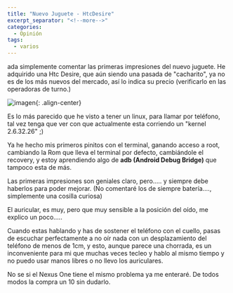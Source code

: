 ```yaml
---
title: "Nuevo Juguete - HtcDesire"
excerpt_separator: "<!--more-->"
categories:
  - Opinión
tags:
  - varios
---
```

ada simplemente comentar las primeras impresiones del nuevo juguete.
He adquirido una Htc Desire, que aún siendo una pasada de "cacharito", ya no es de los más nuevos del mercado, así lo indica su precio (verificarlo en las operadoras de turno.)
<!--more-->

![imagen]({{'https://malambra.github.io/docs/images/HTC-Desire.jpg'|absolute_url}}){: .align-center}

Es lo más parecido que he visto a tener un linux, para llamar por teléfono, tal vez tenga que ver con que actualmente esta corriendo un "kernel 2.6.32.26" ;)

Ya he hecho mis primeros pinitos con el terminal, ganando acceso a root, cambiando la Rom que lleva el terminal por defecto, cambiándole el recovery, y estoy aprendiendo algo de **adb (Android Debug Bridge)** que tampoco esta de más.

Las primeras impresiones son geniales claro, pero..... y siempre debe haberlos para poder mejorar. (No comentaré los de siempre batería...., simplemente una cosilla curiosa)

El auricular, es muy, pero que muy sensible a la posición del oído, me explico un poco.....

Cuando estas hablando y has de sostener el teléfono con el cuello, pasas de escuchar perfectamente a no oír nada con un desplazamiento del teléfono de menos de 1cm, y esto, aunque parece una chorrada, es un inconveniente para mi que muchas veces tecleo y hablo al mismo tiempo y no puedo usar manos libres o no llevo los auriculares.

No se si el Nexus One tiene el mismo problema ya me enteraré. De todos modos la compra un 10 sin dudarlo.